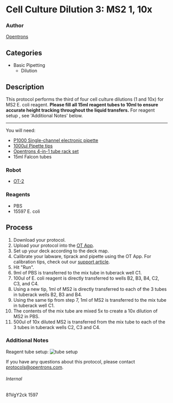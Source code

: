 # Cell Culture Dilution 3: MS2 1, 10x

### Author
[Opentrons](http://www.opentrons.com/)

## Categories
* Basic Pipetting
    * Dilution

## Description
This protocol performs the third of four cell culture dilutions (1 and 10x) for MS2 E. coli reagent. **Please fill all 15ml reagent tubes to 10ml to ensure accurate height tracking throughout the liquid transfers.** For reagent setup , see 'Additional Notes' below.

---

You will need:
* [P1000 Single-channel electronic pipette](https://shop.opentrons.com/collections/ot-2-pipettes/products/single-channel-electronic-pipette?variant=5984549142557)
* [1000µl Pipette tips](https://shop.opentrons.com/collections/opentrons-tips/products/opentrons-1000ul-tips)
* [Opentrons 4-in-1 tube rack set](https://shop.opentrons.com/collections/racks-and-adapters/products/tube-rack-set-1)
* 15ml Falcon tubes

### Robot
* [OT-2](https://opentrons.com/ot-2)

### Reagents
* PBS
* 15597 E. coli

## Process
1. Download your protocol.
2. Upload your protocol into the [OT App](https://opentrons.com/ot-app).
3. Set up your deck according to the deck map.
4. Calibrate your labware, tiprack and pipette using the OT App. For calibration tips, check out our [support article](https://support.opentrons.com/ot-2/getting-started-software-setup/deck-calibration).
5. Hit "Run".
6. 9ml of PBS is transferred to the mix tube in tuberack well C1.
7. 100ul of E. coli reagent is directly transferred to wells B2, B3, B4, C2, C3, and C4.
8. Using a new tip, 1ml of MS2 is directly transferred to each of the 3 tubes in tuberack wells B2, B3 and B4.
9. Using the same tip from step 7, 1ml of MS2 is transferred to the mix tube in tuberack well C1.
10. The contents of the mix tube are mixed 5x to create a 10x dilution of MS2 in PBS.
11. 500ul of 10x diluted MS2 is transferred from the mix tube to each of the 3 tubes in tuberack wells C2, C3 and C4.

### Additional Notes
Reagent tube setup:
![tube setup](https://opentrons-protocol-library-website.s3.amazonaws.com/custom-README-images/1597-dilution3/reagent_setup.png)

If you have any questions about this protocol, please contact protocols@opentrons.com.

###### Internal
81VgY2ck
1597
